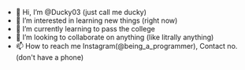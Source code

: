 - 👋 Hi, I’m @Ducky03 (just call me ducky)
- 👀 I’m interested in learning new things (right now)
- 🌱 I’m currently learning to pass the college
- 💞️ I’m looking to collaborate on anything (like litrally anything)
- 📫 How to reach me Instagram(@being_a_programmer), Contact no.(don't have a phone)

<!---
Ducky03/Ducky03 is a ✨ special ✨ repository because its `README.md` (this file) appears on your GitHub profile.
You can click the Preview link to take a look at your changes.
--->
